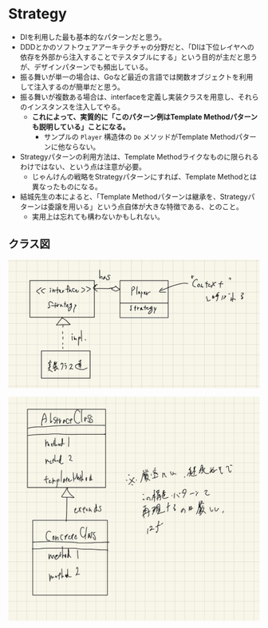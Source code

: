 # Strategy

- DIを利用した最も基本的なパターンだと思う。
- DDDとかのソフトウェアアーキテクチャの分野だと、「DIは下位レイヤへの依存を外部から注入することでテスタブルにする」という目的が主だと思うが、デザインパターンでも頻出している。
- 振る舞いが単一の場合は、Goなど最近の言語では関数オブジェクトを利用して注入するのが簡単だと思う。
- 振る舞いが複数ある場合は、interfaceを定義し実装クラスを用意し、それらのインスタンスを注入してやる。
  - **これによって、実質的に「このパターン例はTemplate Methodパターンも説明している」ことになる。**
    - サンプルの `Player` 構造体の `Do` メソッドがTemplate Methodパターンに他ならない。
- Strategyパターンの利用方法は、Template Methodライクなものに限られるわけではない、という点は注意が必要。
  - じゃんけんの戦略をStrategyパターンにすれば、Template Methodとは異なったものになる。
- 結城先生の本によると、「Template Methodパターンは継承を、Strategyパターンは委譲を用いる」という点自体が大きな特徴である、とのこと。
  - 実用上は忘れても構わないかもしれない。

## クラス図

![](../images/strategy.jpg)

![](../images/template_method.jpg)
